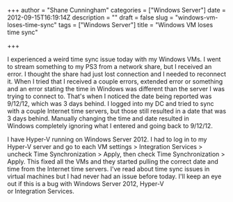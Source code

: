 +++
author = "Shane Cunningham"
categories = ["Windows Server"]
date = 2012-09-15T16:19:14Z
description = ""
draft = false
slug = "windows-vm-loses-time-sync"
tags = ["Windows Server"]
title = "Windows VM loses time sync"

+++


I experienced a weird time sync issue today with my Windows VMs. I went to stream something to my PS3 from a network share, but I received an error. I thought the share had just lost connection and I needed to reconnect it. When I tried that I received a couple errors, extended error or something and an error stating the time in Windows was different than the server I was trying to connect to. That's when I noticed the date being reported was 9/12/12, which was 3 days behind. I logged into my DC and tried to sync with a couple Internet time servers, but those still resulted in a date that was 3 days behind. Manually changing the time and date resulted in Windows completely ignoring what I entered and going back to 9/12/12.

I have Hyper-V running on Windows Server 2012. I had to log in to my Hyper-V server and go to each VM settings &gt; Integration Services &gt; uncheck Time Synchronization &gt; Apply, then check Time Synchronization &gt; Apply. This fixed all the VMs and they started pulling the correct date and time from the Internet time servers. I've read about time sync issues in virtual machines but I had never had an issue before today. I'll keep an eye out if this is a bug with Windows Server 2012, Hyper-V or Integration Services.
